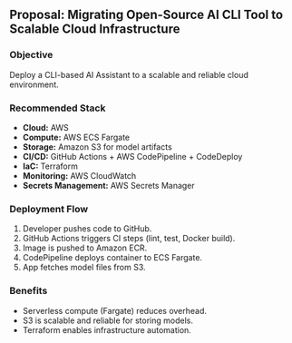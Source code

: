 ## Proposal: Migrating Open-Source AI CLI Tool to Scalable Cloud Infrastructure

### Objective
Deploy a CLI-based AI Assistant to a scalable and reliable cloud environment.

### Recommended Stack
- **Cloud:** AWS
- **Compute:** AWS ECS Fargate
- **Storage:** Amazon S3 for model artifacts
- **CI/CD:** GitHub Actions + AWS CodePipeline + CodeDeploy
- **IaC:** Terraform
- **Monitoring:** AWS CloudWatch
- **Secrets Management:** AWS Secrets Manager

### Deployment Flow
1. Developer pushes code to GitHub.
2. GitHub Actions triggers CI steps (lint, test, Docker build).
3. Image is pushed to Amazon ECR.
4. CodePipeline deploys container to ECS Fargate.
5. App fetches model files from S3.

### Benefits
- Serverless compute (Fargate) reduces overhead.
- S3 is scalable and reliable for storing models.
- Terraform enables infrastructure automation.
